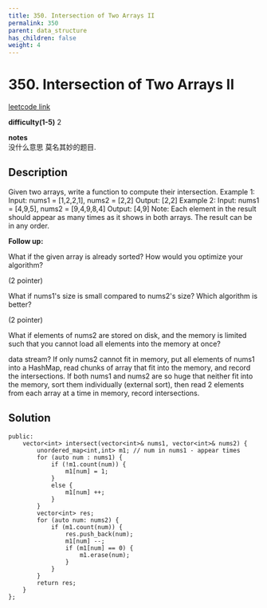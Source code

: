 ```yaml
---
title: 350. Intersection of Two Arrays II
permalink: 350
parent: data_structure
has_children: false
weight: 4
---
```

# 350. Intersection of Two Arrays II
[leetcode link](https://leetcode.com/problems/intersection-of-two-arrays-ii/)

**difficulty(1-5)** 
2

**notes**   
没什么意思 莫名其妙的题目.

## Description

Given two arrays, write a function to compute their intersection.
Example 1:
Input: nums1 = [1,2,2,1], nums2 = [2,2]
Output: [2,2]
Example 2:
Input: nums1 = [4,9,5], nums2 = [9,4,9,8,4]
Output: [4,9]
Note:
Each element in the result should appear as many times as it shows in both arrays.
The result can be in any order.

**Follow up:**

What if the given array is already sorted? How would you optimize your algorithm?

(2 pointer)

What if nums1's size is small compared to nums2's size? Which algorithm is better?

(2 pointer)

What if elements of nums2 are stored on disk, and the memory is limited such that you cannot load all elements into the memory at once?

data stream?
If only nums2 cannot fit in memory, put all elements of nums1 into a HashMap, read chunks of array that fit into the memory, and record the intersections.
If both nums1 and nums2 are so huge that neither fit into the memory, sort them individually (external sort), then read 2 elements from each array at a time in memory, record intersections.

## Solution
```c++class Solution {
public:
    vector<int> intersect(vector<int>& nums1, vector<int>& nums2) {
        unordered_map<int,int> m1; // num in nums1 - appear times
        for (auto num : nums1) {
            if (!m1.count(num)) {
                m1[num] = 1;
            }
            else {
                m1[num] ++;
            }
        }
        vector<int> res;
        for (auto num: nums2) {
            if (m1.count(num)) {
                res.push_back(num);
                m1[num] --;
                if (m1[num] == 0) {
                    m1.erase(num);
                }
            }
        }
        return res;
    }
};
```